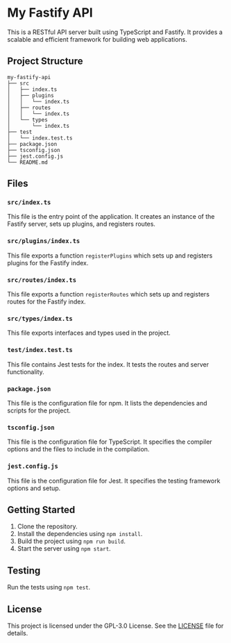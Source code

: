 # My Fastify API

This is a RESTful API server built using TypeScript and Fastify. It provides a scalable and efficient framework for building web applications.

## Project Structure

```
my-fastify-api
├── src
│   ├── index.ts
│   ├── plugins
│   │   └── index.ts
│   ├── routes
│   │   └── index.ts
│   └── types
│       └── index.ts
├── test
│   └── index.test.ts
├── package.json
├── tsconfig.json
├── jest.config.js
└── README.md
```

## Files

### `src/index.ts`

This file is the entry point of the application. It creates an instance of the Fastify server, sets up plugins, and registers routes.

### `src/plugins/index.ts`

This file exports a function `registerPlugins` which sets up and registers plugins for the Fastify index.

### `src/routes/index.ts`

This file exports a function `registerRoutes` which sets up and registers routes for the Fastify index.

### `src/types/index.ts`

This file exports interfaces and types used in the project.

### `test/index.test.ts`

This file contains Jest tests for the index. It tests the routes and server functionality.

### `package.json`

This file is the configuration file for npm. It lists the dependencies and scripts for the project.

### `tsconfig.json`

This file is the configuration file for TypeScript. It specifies the compiler options and the files to include in the compilation.

### `jest.config.js`

This file is the configuration file for Jest. It specifies the testing framework options and setup.

## Getting Started

1. Clone the repository.
2. Install the dependencies using `npm install`.
3. Build the project using `npm run build`.
4. Start the server using `npm start`.

## Testing

Run the tests using `npm test`.

## License

This project is licensed under the GPL-3.0 License. See the [LICENSE](./LICENSE) file for details.